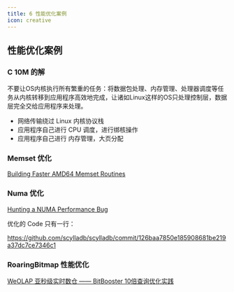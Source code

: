 ```yaml
---
title: 6 性能优化案例
icon: creative
---
```


## 性能优化案例

### C 10M 的解

不要让OS内核执行所有繁重的任务：将数据包处理、内存管理、处理器调度等任务从内核转移到应用程序高效地完成，让诸如Linux这样的OS只处理控制层，数据层完全交给应用程序来处理。

- 网络传输绕过 Linux 内核协议栈
- 应用程序自己进行 CPU 调度，进行绑核操作
- 应用程序自己进行 内存管理，大页分配

### Memset 优化

[Building Faster AMD64 Memset Routines](https://msrc.microsoft.com/blog/2021/01/building-faster-amd64-memset-routines/)

### Numa 优化

[Hunting a NUMA Performance Bug](https://www.scylladb.com/2021/09/28/hunting-a-numa-performance-bug/)

优化的 Code 只有一行：

<https://github.com/scylladb/scylladb/commit/126baa7850e185908681be219a37dc7ce7346c1>

### RoaringBitmap 性能优化

[WeOLAP 亚秒级实时数仓 —— BitBooster 10倍查询优化实践](https://mp.weixin.qq.com/s/tJQoNRZ5UDJ_IASZLlhB4Q)





